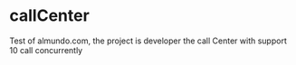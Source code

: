 # callCenter
Test of almundo.com, the project is developer the call Center with support 10 call concurrently
